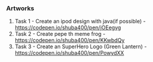 ### Artworks
1. Task 1 - Create an ipod design with java(if possible) - https://codepen.io/shuba400/pen/jOEegvg
2. Task 2 - Create pepe th meme frog - https://codepen.io/shuba400/pen/KKwbdQy
3. Task 3 - Create an SuperHero Logo (Green Lantern) - https://codepen.io/shuba400/pen/PowydXX
